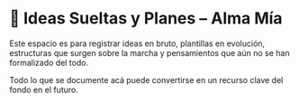 # 🧠 Ideas Sueltas y Planes – Alma Mía

Este espacio es para registrar ideas en bruto, plantillas en evolución, estructuras que surgen sobre la marcha y pensamientos que aún no se han formalizado del todo.

Todo lo que se documente acá puede convertirse en un recurso clave del fondo en el futuro.
